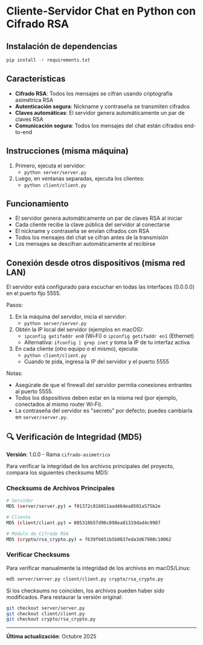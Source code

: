 # Cliente-Servidor Chat en Python con Cifrado RSA

## Instalación de dependencias
```bash
pip install -r requirements.txt
```

## Características
- **Cifrado RSA**: Todos los mensajes se cifran usando criptografía asimétrica RSA
- **Autenticación segura**: Nickname y contraseña se transmiten cifrados
- **Claves automáticas**: El servidor genera automáticamente un par de claves RSA
- **Comunicación segura**: Todos los mensajes del chat están cifrados end-to-end

## Instrucciones (misma máquina)
1. Primero, ejecuta el servidor:
	- `python server/server.py`
2. Luego, en ventanas separadas, ejecuta los clientes:
	- `python client/client.py`

## Funcionamiento
- El servidor genera automáticamente un par de claves RSA al iniciar
- Cada cliente recibe la clave pública del servidor al conectarse
- El nickname y contraseña se envían cifrados con RSA
- Todos los mensajes del chat se cifran antes de la transmisión
- Los mensajes se descifran automáticamente al recibirse

## Conexión desde otros dispositivos (misma red LAN)
El servidor está configurado para escuchar en todas las interfaces (0.0.0.0) en el puerto fijo 5555.

Pasos:
1. En la máquina del servidor, inicia el servidor:
	- `python server/server.py`
2. Obtén la IP local del servidor (ejemplos en macOS):
	- `ipconfig getifaddr en0` (Wi‑Fi) o `ipconfig getifaddr en1` (Ethernet)
	- Alternativa: `ifconfig | grep inet` y toma la IP de tu interfaz activa
3. En cada cliente (otro equipo o el mismo), ejecuta:
	- `python client/client.py`
	- Cuando te pida, ingresa la IP del servidor y el puerto 5555

Notas:
- Asegúrate de que el firewall del servidor permita conexiones entrantes al puerto 5555.
- Todos los dispositivos deben estar en la misma red (por ejemplo, conectados al mismo router Wi‑Fi).
- La contraseña del servidor es "secreto" por defecto; puedes cambiarla en `server/server.py`.

## 🔍 Verificación de Integridad (MD5)

**Versión**: 1.0.0 - Rama `cifrado-asimetrico`

Para verificar la integridad de los archivos principales del proyecto, compara los siguientes checksums MD5:

### Checksums de Archivos Principales

```bash
# Servidor
MD5 (server/server.py) = f01372c816011aad464ea8501a575b2e

# Cliente
MD5 (client/client.py) = 085318b57d96c898ea81319dad4c9987

# Módulo de Cifrado RSA
MD5 (crypto/rsa_crypto.py) = f639f6651b5b0837eda3d67900c10062
```

### Verificar Checksums

Para verificar manualmente la integridad de los archivos en macOS/Linux:

```bash
md5 server/server.py client/client.py crypto/rsa_crypto.py
```

Si los checksums no coinciden, los archivos pueden haber sido modificados. Para restaurar la versión original:

```bash
git checkout server/server.py
git checkout client/client.py
git checkout crypto/rsa_crypto.py
```

---

**Última actualización**: Octubre 2025